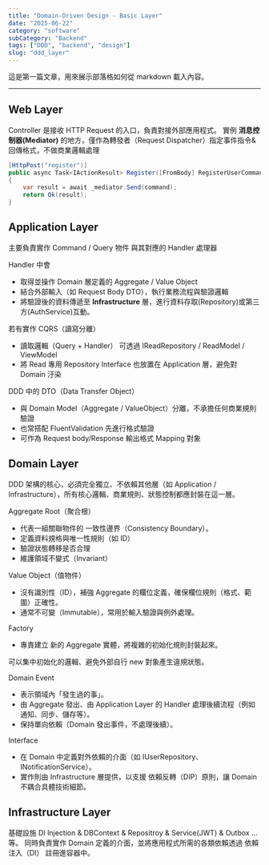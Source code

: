 ```yaml
---
title: "Domain-Driven Design - Basic Layer"
date: "2025-06-22"
category: "software"
subCategory: "Backend"
tags: ["DDD", "backend", "design"]
slug: "ddd_layer"
---
```

這是第一篇文章，用來展示部落格如何從 markdown 載入內容。

---

## Web Layer

Controller 是接收 HTTP Request 的入口，負責對接外部應用程式。
實例 **消息控制器(Mediator)** 的地方，僅作為轉發者（Request Dispatcher）指定事件指令&回傳格式，不做商業邏輯處理

```csharp
[HttpPost("register")]
public async Task<IActionResult> Register([FromBody] RegisterUserCommand command)
{
    var result = await _mediator.Send(command);
    return Ok(result);
}
```

## Application Layer

主要負責實作 Command / Query 物件 與其對應的 Handler 處理器

Handler 中會

- 取得並操作 Domain 層定義的 Aggregate / Value Object
- 結合外部輸入（如 Request Body DTO），執行業務流程與驗證邏輯
- 將驗證後的資料傳遞至 **Infrastructure** 層，進行資料存取(Repository)或第三方(AuthService)互動。

若有實作 CQRS（讀寫分離）

- 讀取邏輯（Query + Handler） 可透過 IReadRepository / ReadModel / ViewModel
- 將 Read 專用 Repository Interface 也放置在 Application 層，避免對 Domain 汙染

DDD 中的 DTO（Data Transfer Object）

- 與 Domain Model（Aggregate / ValueObject）分離，不承擔任何商業規則驗證
- 也常搭配 FluentValidation 先進行格式驗證
- 可作為 Request body/Response 輸出格式 Mapping 對象

## Domain Layer

DDD 架構的核心，必須完全獨立、不依賴其他層（如 Application / Infrastructure），所有核心邏輯、商業規則、狀態控制都應封裝在這一層。

Aggregate Root（聚合根）

- 代表一組關聯物件的 一致性邊界（Consistency Boundary）。
- 定義資料規格與唯一性規則（如 ID）
- 驗證狀態轉移是否合理
- 維護領域不變式（Invariant）

Value Object（值物件）

- 沒有識別性（ID），補強 Aggregate 的欄位定義，確保欄位規則（格式、範圍）正確性。
- 通常不可變（Immutable），常用於輸入驗證與例外處理。

Factory

- 專責建立 新的 Aggregate 實體，將複雜的初始化規則封裝起來。

可以集中初始化的邏輯、避免外部自行 new 對象產生違規狀態。

Domain Event

- 表示領域內「發生過的事」。
- 由 Aggregate 發出、由 Application Layer 的 Handler 處理後續流程（例如通知、同步、儲存等）。
- 保持單向依賴（Domain 發出事件，不處理後續）。

Interface

- 在 Domain 中定義對外依賴的介面（如 IUserRepository、INotificationService）。
- 實作則由 Infrastructure 層提供，以支援 依賴反轉（DIP）原則，讓 Domain 不耦合具體技術細節。

## Infrastructure Layer

基礎設施 DI Injection & DBContext & Repositroy & Service(JWT) & Outbox ...等。
同時負責實作 Domain 定義的介面，並將應用程式所需的各類依賴透過 依賴注入（DI） 註冊進容器中。
